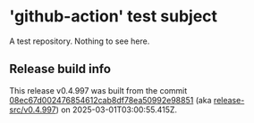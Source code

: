 # 'github-action' test subject

A test repository. Nothing to see here.


## Release build info

This release v0.4.997 was built from the commit [08ec67d002476854612cab8df78ea50992e98851](https://github.com/kattecon/gh-release-test-ga/tree/08ec67d002476854612cab8df78ea50992e98851) (aka [release-src/v0.4.997](https://github.com/kattecon/gh-release-test-ga/tree/release-src/v0.4.997)) on 2025-03-01T03:00:55.415Z.
        